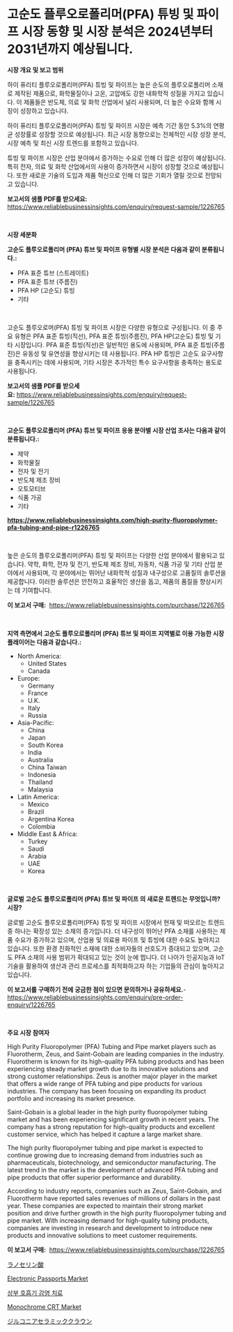 <p><h1>고순도 플루오로폴리머(PFA) 튜빙 및 파이프 시장 동향 및 시장 분석은 2024년부터 2031년까지 예상됩니다.</h1></p><p><strong>시장 개요 및 보고 범위</strong></p>
<p><p>하이 퓨리티 플루오로폴리머(PFA) 튜빙 및 파이프는 높은 순도의 플루오로폴리머 소재로 제작된 제품으로, 화학물질이나 고온, 고압에도 강한 내화학적 성질을 가지고 있습니다. 이 제품들은 반도체, 의료 및 화학 산업에서 널리 사용되며, 더 높은 수요와 함께 시장이 성장하고 있습니다.</p><p>하이 퓨리티 플루오로폴리머(PFA) 튜빙 및 파이프 시장은 예측 기간 동안 5.3%의 연평균 성장률로 성장할 것으로 예상됩니다. 최근 시장 동향으로는 전체적인 시장 성장 분석, 시장 예측 및 최신 시장 트렌드를 포함하고 있습니다.</p><p>튜빙 및 파이프 시장은 산업 분야에서 증가하는 수요로 인해 더 많은 성장이 예상됩니다. 특히 전자, 의료 및 화학 산업에서의 사용이 증가하면서 시장이 성장할 것으로 예상됩니다. 또한 새로운 기술의 도입과 제품 혁신으로 인해 더 많은 기회가 열릴 것으로 전망되고 있습니다.</p></p>
<p><strong>보고서의 샘플 PDF를 받으세요:</strong> <a href="https://www.reliablebusinessinsights.com/enquiry/request-sample/1226765">https://www.reliablebusinessinsights.com/enquiry/request-sample/1226765</a></p>
<p>&nbsp;</p>
<p><strong>시장 세분화</strong></p>
<p><strong>고순도 플루오로폴리머 (PFA) 튜브 및 파이프 유형별 시장 분석은 다음과 같이 분류됩니다.:</strong></p>
<p><ul><li>PFA 표준 튜브 (스트레이트)</li><li>PFA 표준 튜브 (주름진)</li><li>PFA HP (고순도) 튜빙</li><li>기타</li></ul></p>
<p>&nbsp;</p>
<p><p>고순도 플루오로머(PFA) 튜빙 및 파이프 시장은 다양한 유형으로 구성됩니다. 이 중 주요 유형은 PFA 표준 튜빙(직선), PFA 표준 튜빙(주름진), PFA HP(고순도) 튜빙 및 기타 시장입니다. PFA 표준 튜빙(직선)은 일반적인 용도에 사용되며, PFA 표준 튜빙(주름진)은 유동성 및 유연성을 향상시키는 데 사용됩니다. PFA HP 튜빙은 고순도 요구사항을 충족시키는 데에 사용되며, 기타 시장은 추가적인 특수 요구사항을 충족하는 용도로 사용됩니다.</p></p>
<p><strong>보고서의 샘플 PDF를 받으세요:</strong>&nbsp;<a href="https://www.reliablebusinessinsights.com/enquiry/request-sample/1226765">https://www.reliablebusinessinsights.com/enquiry/request-sample/1226765</a></p>
<p>&nbsp;</p>
<p><strong> 고순도 플루오로폴리머 (PFA) 튜브 및 파이프 응용 분야별 시장 산업 조사는 다음과 같이 분류됩니다.:</strong></p>
<p><ul><li>제약</li><li>화학물질</li><li>전자 및 전기</li><li>반도체 제조 장비</li><li>오토모티브</li><li>식품 가공</li><li>기타</li></ul></p>
<p><strong><a href="https://www.reliablebusinessinsights.com/high-purity-fluoropolymer-pfa-tubing-and-pipe-r1226765">https://www.reliablebusinessinsights.com/high-purity-fluoropolymer-pfa-tubing-and-pipe-r1226765</a></strong></p>
<p>&nbsp;</p>
<p><p>높은 순도의 플루오로폴리머(PFA) 튜빙 및 파이프는 다양한 산업 분야에서 활용되고 있습니다. 약학, 화학, 전자 및 전기, 반도체 제조 장비, 자동차, 식품 가공 및 기타 산업 분야에서 사용되며, 각 분야에서는 뛰어난 내화학적 성질과 내구성으로 고품질의 솔루션을 제공합니다. 이러한 솔루션은 안전하고 효율적인 생산을 돕고, 제품의 품질을 향상시키는 데 기여합니다.</p></p>
<p><strong>이 보고서 구매:</strong>&nbsp; <a href="https://www.reliablebusinessinsights.com/purchase/1226765">https://www.reliablebusinessinsights.com/purchase/1226765</a></p>
<p>&nbsp;</p>
<p><strong>지역 측면에서 고순도 플루오로폴리머 (PFA) 튜브 및 파이프 지역별로 이용 가능한 시장 플레이어는 다음과 같습니다.:</strong></p>
<p><ul>
    <li>
        North America:
        <ul>
            <li>United States</li>
            <li>Canada</li>
        </ul>
    </li>
    <li>
        Europe:
        <ul>
            <li>Germany</li>
            <li>France</li>
            <li>U.K.</li>
            <li>Italy</li>
            <li>Russia</li>
        </ul>
    </li>
    <li>
        Asia-Pacific:
        <ul>
            <li>China</li>
            <li>Japan</li>
            <li>South Korea</li>
            <li>India</li>
            <li>Australia</li>
            <li>China Taiwan</li>
            <li>Indonesia</li>
            <li>Thailand</li>
            <li>Malaysia</li>
        </ul>
    </li>
    <li>
        Latin America:
        <ul>
            <li>Mexico</li>
            <li>Brazil</li>
            <li>Argentina Korea</li>
            <li>Colombia</li>
        </ul>
    </li>
    <li>
        Middle East & Africa:
        <ul>
            <li>Turkey</li>
            <li>Saudi</li>
            <li>Arabia</li>
            <li>UAE</li>
            <li>Korea</li>
        </ul>
    </li>
    </ul></p>
<p>&nbsp;</p>
<p><strong>글로벌 고순도 플루오로폴리머 (PFA) 튜브 및 파이프 의 새로운 트렌드는 무엇입니까? 시장?</strong></p>
<p><p>글로벌 고순도 플루오로폴리머(PFA) 튜빙 및 파이프 시장에서 현재 및 떠오르는 트렌드 중 하나는 확장성 있는 소재의 증가입니다. 더 내구성이 뛰어난 PFA 소재를 사용하는 제품 수요가 증가하고 있으며, 산업용 및 의료용 파이프 및 튜빙에 대한 수요도 높아지고 있습니다. 또한 환경 친화적인 소재에 대한 소비자들의 선호도가 증대되고 있으며, 고순도 PFA 소재의 사용 범위가 확대되고 있는 것이 눈에 띕니다. 더 나아가 인공지능과 IoT 기술을 활용하여 생산과 관리 프로세스를 최적화하고자 하는 기업들의 관심이 높아지고 있습니다.</p></p>
<p><strong>이 보고서를 구매하기 전에 궁금한 점이 있으면 문의하거나 공유하세요.</strong>- <a href="https://www.reliablebusinessinsights.com/enquiry/pre-order-enquiry/1226765">https://www.reliablebusinessinsights.com/enquiry/pre-order-enquiry/1226765</a></p>
<p>&nbsp;</p>
<p><strong>주요 시장 참여자</strong></p>
<p><p>High Purity Fluoropolymer (PFA) Tubing and Pipe market players such as Fluorotherm, Zeus, and Saint-Gobain are leading companies in the industry. Fluorotherm is known for its high-quality PFA tubing products and has been experiencing steady market growth due to its innovative solutions and strong customer relationships. Zeus is another major player in the market that offers a wide range of PFA tubing and pipe products for various industries. The company has been focusing on expanding its product portfolio and increasing its market presence.</p><p>Saint-Gobain is a global leader in the high purity fluoropolymer tubing market and has been experiencing significant growth in recent years. The company has a strong reputation for high-quality products and excellent customer service, which has helped it capture a large market share.</p><p>The high purity fluoropolymer tubing and pipe market is expected to continue growing due to increasing demand from industries such as pharmaceuticals, biotechnology, and semiconductor manufacturing. The latest trend in the market is the development of advanced PFA tubing and pipe products that offer superior performance and durability.</p><p>According to industry reports, companies such as Zeus, Saint-Gobain, and Fluorotherm have reported sales revenues of millions of dollars in the past year. These companies are expected to maintain their strong market position and drive further growth in the high purity fluoropolymer tubing and pipe market. With increasing demand for high-quality tubing products, companies are investing in research and development to introduce new products and innovative solutions to meet customer requirements.</p></p>
<p><strong>이 보고서 구매:</strong>&nbsp;&nbsp;<a href="https://www.reliablebusinessinsights.com/purchase/1226765">https://www.reliablebusinessinsights.com/purchase/1226765</a></p>
<p><p><a href="https://github.com/JanickJohns/Market-Research-Report-List-1/blob/main/305967990689.md">ラノセリン酸</a></p><p><a href="https://issuu.com/reportprime-2/docs/electronic-passports-market-size-2030.pptx">Electronic Passports Market</a></p><p><a href="https://github.com/amuji413411/Market-Research-Report-List-1/blob/main/317497383182.md">상부 호흡기 감염 치료</a></p><p><a href="https://github.com/indrystar/Market-Research-Report-List-3/blob/main/monochrome-crt-market.md">Monochrome CRT Market</a></p><p><a href="https://github.com/DwightHuels1/Market-Research-Report-List-1/blob/main/617036190688.md">ジルコニアセラミッククラウン</a></p></p>